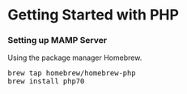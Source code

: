 <h1>Getting Started with PHP</h1>

<h3>Setting up MAMP Server</h3>

<p>
Using the package manager Homebrew.
</p>

<pre>
brew tap homebrew/homebrew-php
brew install php70
</pre>

<p>
</p>

<html>
  <body>
    <?php print ("I am the Cheddar MAN!!!!!"); ?>
  </body>
</html>
